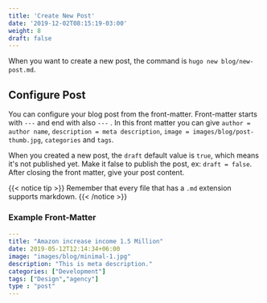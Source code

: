 ```yaml
---
title: 'Create New Post'
date: '2019-12-02T08:15:19-03:00'
weight: 8
draft: false
---
```


When you want to create a new post,  the command is `hugo new blog/new-post.md`.

## Configure Post

You can configure your blog post from the front-matter. Front-matter starts with `---` and end with also `---` . In this front matter you can give `author = author name`, `description = meta description`, `image = images/blog/post-thumb.jpg`, `categories` and `tags`.

When you created a new post, the `draft` default value is `true`, which means it's not published yet. Make it false to publish the post, ex: `draft = false`.
After closing the front matter, give your post content. 

{{< notice tip >}}
Remember that every file that has a `.md` extension supports markdown.
{{< /notice >}}

### Example Front-Matter

```yml
---
title: "Amazon increase income 1.5 Million"
date: 2019-05-12T12:14:34+06:00
image: "images/blog/minimal-1.jpg"
description: "This is meta description."
categories: ["Development"]
tags: ["Design","agency"]
type : "post"
---
```